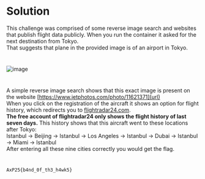 # Solution
This challenge was comprised of some reverse image search and websites that publish flight data publicly. 
When you run the container it asked for the next destination from Tokyo.  
That suggests that plane in the provided image is of an airport in Tokyo.
#
![image](https://github.com/user-attachments/assets/ac20ae39-35ae-45e9-a55c-a0b773d1362f)
#
A simple reverse image search shows that this exact image is present on the website [https://www.jetphotos.com/photo/11621371](url)  
When you click on the registration of the aircraft it shows an option for flight history, which redirects you to [flightradar24.com](url).  
**The free account of flightradar24 only shows the flight history of last seven days.**
This history shows that this aircraft went to these locations after Tokyo:  
Istanbul -> Beijing -> Istanbul -> Los Angeles -> Istanbul -> Dubai -> Istanbul -> Miami -> Istanbul  
After entering all these nine cities correctly you would get the flag.
#
```diff
AxP25{b4nd_0f_th3_h4wk5}
```
